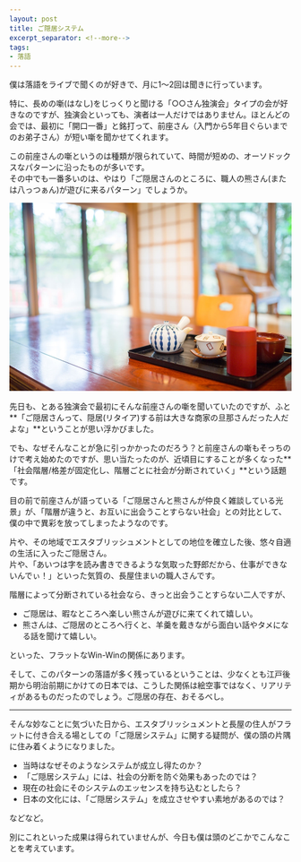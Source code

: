 ```yaml
---
layout: post
title: ご隠居システム
excerpt_separator: <!--more-->
tags:
- 落語
---
```


僕は落語をライブで聞くのが好きで、月に1～2回は聞きに行っています。

特に、長めの噺(はなし)をじっくりと聞ける「○○さん独演会」タイプの会が好きなのですが、独演会といっても、演者は一人だけではありません。ほとんどの会では、最初に「開口一番」と銘打って、前座さん（入門から5年目ぐらいまでのお弟子さん）が短い噺を聞かせてくれます。<!--more-->

この前座さんの噺というのは種類が限られていて、時間が短めの、オーソドックスなパターンに沿ったものが多いです。<br>
その中でも一番多いのは、やはり「ご隠居さんのところに、職人の熊さん(または八っつぁん)が遊びに来るパターン」でしょうか。


[![ご隠居さんの部屋イメージ][1]][1]

  [1]: /images/JapaneseRoom.jpg


先日も、とある独演会で最初にそんな前座さんの噺を聞いていたのですが、ふと**「ご隠居さんって、隠居(リタイア)する前は大きな商家の旦那さんだった人だよな」**ということが思い浮かびました。

でも、なぜそんなことが急に引っかかったのだろう？と前座さんの噺もそっちのけで考え始めたのですが、思い当たったのが、近頃目にすることが多くなった**「社会階層/格差が固定化し、階層ごとに社会が分断されていく」**という話題です。

目の前で前座さんが語っている「ご隠居さんと熊さんが仲良く雑談している光景」が、「階層が違うと、お互いに出会うことすらない社会」との対比として、僕の中で異彩を放ってしまったようなのです。

片や、その地域でエスタブリッシュメントとしての地位を確立した後、悠々自適の生活に入ったご隠居さん。<br>
片や、「あいつは字を読み書きできるような気取った野郎だから、仕事ができないんでぃ！」といった気質の、長屋住まいの職人さんです。

階層によって分断されている社会なら、きっと出会うことすらない二人ですが、

- ご隠居は、暇なところへ楽しい熊さんが遊びに来てくれて嬉しい。
- 熊さんは、ご隠居のところへ行くと、羊羹を戴きながら面白い話やタメになる話を聞けて嬉しい。

といった、フラットなWin-Winの関係にあります。

そして、このパターンの落語が多く残っているということは、少なくとも江戸後期から明治前期にかけての日本では、こうした関係は絵空事ではなく、リアリティがあるものだったのでしょう。ご隠居の存在、おそるべし。

- - -

そんな妙なことに気づいた日から、エスタブリッシュメントと長屋の住人がフラットに付き合える場としての「ご隠居システム」に関する疑問が、僕の頭の片隅に住み着くようになりました。

- 当時はなぜそのようなシステムが成立し得たのか？
- 「ご隠居システム」には、社会の分断を防ぐ効果もあったのでは？
- 現在の社会にそのシステムのエッセンスを持ち込むとしたら？
- 日本の文化には、「ご隠居システム」を成立させやすい素地があるのでは？

などなど。

別にこれといった成果は得られていませんが、今日も僕は頭のどこかでこんなことを考えています。